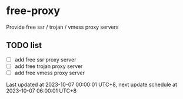 
# free-proxy
Provide free ssr / trojan / vmess proxy servers


## TODO list
- [ ] add free ssr proxy server
- [ ] add free trojan proxy server
- [ ] add free vmess proxy server

Last updated at 2023-10-07 00:00:01 UTC+8, next update schedule at 2023-10-07 06:00:01 UTC+8

